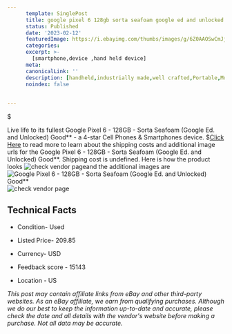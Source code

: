 ```yaml
---
      template: SinglePost
      title: google pixel 6 128gb sorta seafoam google ed and unlocked good 
      status: Published
      date: '2023-02-12'
      featuredImage: https://i.ebayimg.com/thumbs/images/g/6Z0AAOSwCmJjRcc8/s-l225.jpg
      categories: 
      excerpt: >-
        [smartphone,device ,hand held device]
      meta:
      canonicalLink: ''
      description: [handheld,industrially made,well crafted,Portable,Mobile,Compact,Convenient,Lightweight,Maneuverable,Man-portable,Miniature,Carriable,Hand-held,Light,Holdable,Transportable,Mobile device,Pocket-sized,On-the-go,Wireless,Cordless,Compact size,Convenient size, smartphone,device ,hand held device]
      noindex: false
      
        
---
```

$

Live life to its fullest Google Pixel 6 - 128GB - Sorta Seafoam (Google Ed. and Unlocked) Good** - a 4-star Cell Phones & Smartphones device.
$[Click Here](https://www.ebay.com/itm/325417843703?hash=item4bc46a3bf7%3Ag%3A6Z0AAOSwCmJjRcc8&amdata=enc%3AAQAHAAAA4Mx9rfcuJzywl3mM4P9MKGHo680Mf3EnEcgm8Ic%2BqFmVyM2YHyBADDoraq2Bm9NCSjiznwWV1uLAhOyWsOBLEYR2FaWFuLiyRRCNWvW8sK5ZwVJTkMNVtR84K1q09XRyJwAgGJgpvm2ojZBpeVmsAWeYbyRKItYUyPdVgZA2JxChcOkIQphaddRTRIOwBwlrq2CBqT0%2FuyhuPU8so8cbo8bQnj9EaEg5SnfeGi%2BiSbQphJirY7kYpxFlkZbiEgn7HLzMkkKp3IXduP%2FthsABy30rC%2BmI26avRzd5%2FVWrCYBO&mkevt=1&mkcid=1&mkrid=711-53200-19255-0&campid=%253CePNCampaignId%253E&customid=%253CreferenceId%253E&toolid=10049) to read more to learn about the shipping costs and additional image urls for the Google Pixel 6 - 128GB - Sorta Seafoam (Google Ed. and Unlocked) Good**. Shipping cost is undefined. Here is how the product looks ![check vendor page](https://i.ebayimg.com/thumbs/images/g/6Z0AAOSwCmJjRcc8/s-l225.jpg)and the additional images are![Google Pixel 6 - 128GB - Sorta Seafoam (Google Ed. and Unlocked) Good**](https://i.ebayimg.com/images/g/6Z0AAOSwCmJjRcc8/s-l1600.jpg)![check vendor page]()



 ## Technical Facts 



     
      

 - Condition- Used 


      

 - Listed Price- 209.85 


      

 - Currency- USD 


      

 - Feedback score - 15143 


      

 - Location - US 


      
      

 *_This post may contain affiliate links from eBay and other third-party websites. As an eBay affiliate, we earn from qualifying purchases. Although we do our best to keep the information up-to-date and accurate, please check the date and all details with the vendor's website before making a purchase. Not all data may be accurate._*






